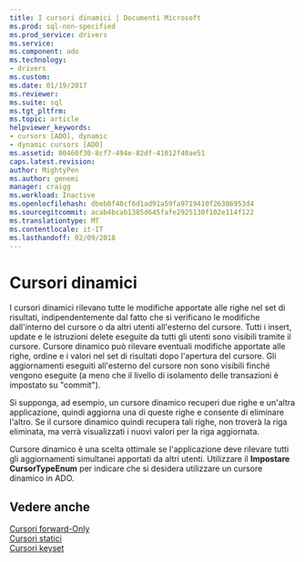 ```yaml
---
title: I cursori dinamici | Documenti Microsoft
ms.prod: sql-non-specified
ms.prod_service: drivers
ms.service: 
ms.component: ado
ms.technology:
- drivers
ms.custom: 
ms.date: 01/19/2017
ms.reviewer: 
ms.suite: sql
ms.tgt_pltfrm: 
ms.topic: article
helpviewer_keywords:
- cursors [ADO], dynamic
- dynamic cursors [ADO]
ms.assetid: 00460f30-8cf7-494e-82df-41012f40ae51
caps.latest.revision: 
author: MightyPen
ms.author: genemi
manager: craigg
ms.workload: Inactive
ms.openlocfilehash: dbeb8f40cf6d1ad91a59fa9719410f26386953d4
ms.sourcegitcommit: acab4bcab1385d645fafe2925130f102e114f122
ms.translationtype: MT
ms.contentlocale: it-IT
ms.lasthandoff: 02/09/2018
---
```

# <a name="dynamic-cursors"></a>Cursori dinamici
I cursori dinamici rilevano tutte le modifiche apportate alle righe nel set di risultati, indipendentemente dal fatto che si verificano le modifiche dall'interno del cursore o da altri utenti all'esterno del cursore. Tutti i insert, update e le istruzioni delete eseguite da tutti gli utenti sono visibili tramite il cursore. Cursore dinamico può rilevare eventuali modifiche apportate alle righe, ordine e i valori nel set di risultati dopo l'apertura del cursore. Gli aggiornamenti eseguiti all'esterno del cursore non sono visibili finché vengono eseguite (a meno che il livello di isolamento delle transazioni è impostato su "commit").  
  
 Si supponga, ad esempio, un cursore dinamico recuperi due righe e un'altra applicazione, quindi aggiorna una di queste righe e consente di eliminare l'altro. Se il cursore dinamico quindi recupera tali righe, non troverà la riga eliminata, ma verrà visualizzati i nuovi valori per la riga aggiornata.  
  
 Cursore dinamico è una scelta ottimale se l'applicazione deve rilevare tutti gli aggiornamenti simultanei apportati da altri utenti. Utilizzare il **Impostare CursorTypeEnum** per indicare che si desidera utilizzare un cursore dinamico in ADO.  
  
## <a name="see-also"></a>Vedere anche  
 [Cursori forward-Only](../../../ado/guide/data/forward-only-cursors.md)   
 [Cursori statici](../../../ado/guide/data/static-cursors.md)   
 [Cursori keyset](../../../ado/guide/data/keyset-cursors.md)
